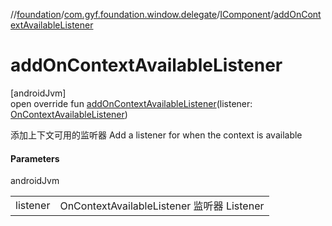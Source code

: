 //[foundation](../../../index.md)/[com.gyf.foundation.window.delegate](../index.md)/[IComponent](index.md)/[addOnContextAvailableListener](add-on-context-available-listener.md)

# addOnContextAvailableListener

[androidJvm]\
open override fun [addOnContextAvailableListener](add-on-context-available-listener.md)(listener: [OnContextAvailableListener](https://developer.android.com/reference/kotlin/androidx/activity/contextaware/OnContextAvailableListener.html))

添加上下文可用的监听器 Add a listener for when the context is available

#### Parameters

androidJvm

| | |
|---|---|
| listener | OnContextAvailableListener 监听器     Listener |